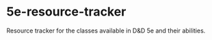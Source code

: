 # 5e-resource-tracker
Resource tracker for the classes available in D&amp;D 5e and their abilities.
